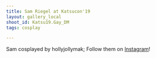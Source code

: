 ```yaml
---
title: Sam Riegel at Katsucon'19
layout: gallery_local
shoot_id: Katsu19.Gay_DM
tags: cosplay

---
```


Sam cosplayed by hollyjollymak; Follow them on [Instagram](https://www.instagram.com/hollyjollymak)!

